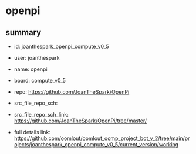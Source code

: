 # openpi
 
## summary 
* id: joanthespark_openpi_compute_v0_5
* user: joanthespark
* name: openpi
* board: compute_v0_5
* repo: https://github.com/JoanTheSpark/OpenPi



* src_file_repo_sch: 
* src_file_repo_sch_link: https://github.com/JoanTheSpark/OpenPi/tree/master/
* full details link: https://github.com/oomlout/oomlout_oomp_project_bot_v_2/tree/main/projects/joanthespark_openpi_compute_v0_5/current_version/working  







